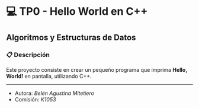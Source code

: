# 💻 TP0 - Hello World en C++
## Algoritmos y Estructuras de Datos

### 📋 Descripción
Este proyecto consiste en crear un pequeño programa que imprima **Hello, World!** en pantalla, utilizando C++.

---

- Autora: *Belén Agustina Mitetiero*
- Comisión: *K1053*
